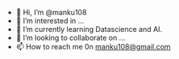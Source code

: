 - 👋 Hi, I’m @manku108
- 👀 I’m interested in ...
- 🌱 I’m currently learning Datascience and AI.
- 💞️ I’m looking to collaborate on ...
- 📫 How to reach me 0n manku108@gmail.com

<!---
manku108/manku108 is a ✨ special ✨ repository because its `README.md` (this file) appears on your GitHub profile.
You can click the Preview link to take a look at your changes.
--->
